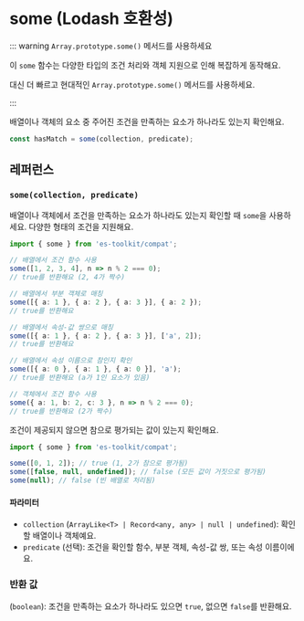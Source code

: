 # some (Lodash 호환성)

::: warning `Array.prototype.some()` 메서드를 사용하세요

이 `some` 함수는 다양한 타입의 조건 처리와 객체 지원으로 인해 복잡하게 동작해요.

대신 더 빠르고 현대적인 `Array.prototype.some()` 메서드를 사용하세요.

:::

배열이나 객체의 요소 중 주어진 조건을 만족하는 요소가 하나라도 있는지 확인해요.

```typescript
const hasMatch = some(collection, predicate);
```

## 레퍼런스

### `some(collection, predicate)`

배열이나 객체에서 조건을 만족하는 요소가 하나라도 있는지 확인할 때 `some`을 사용하세요. 다양한 형태의 조건을 지원해요.

```typescript
import { some } from 'es-toolkit/compat';

// 배열에서 조건 함수 사용
some([1, 2, 3, 4], n => n % 2 === 0);
// true를 반환해요 (2, 4가 짝수)

// 배열에서 부분 객체로 매칭
some([{ a: 1 }, { a: 2 }, { a: 3 }], { a: 2 });
// true를 반환해요

// 배열에서 속성-값 쌍으로 매칭
some([{ a: 1 }, { a: 2 }, { a: 3 }], ['a', 2]);
// true를 반환해요

// 배열에서 속성 이름으로 참인지 확인
some([{ a: 0 }, { a: 1 }, { a: 0 }], 'a');
// true를 반환해요 (a가 1인 요소가 있음)

// 객체에서 조건 함수 사용
some({ a: 1, b: 2, c: 3 }, n => n % 2 === 0);
// true를 반환해요 (2가 짝수)
```

조건이 제공되지 않으면 참으로 평가되는 값이 있는지 확인해요.

```typescript
import { some } from 'es-toolkit/compat';

some([0, 1, 2]); // true (1, 2가 참으로 평가됨)
some([false, null, undefined]); // false (모든 값이 거짓으로 평가됨)
some(null); // false (빈 배열로 처리됨)
```

#### 파라미터

- `collection` (`ArrayLike<T> | Record<any, any> | null | undefined`): 확인할 배열이나 객체예요.
- `predicate` (선택): 조건을 확인할 함수, 부분 객체, 속성-값 쌍, 또는 속성 이름이에요.

### 반환 값

(`boolean`): 조건을 만족하는 요소가 하나라도 있으면 `true`, 없으면 `false`를 반환해요.

